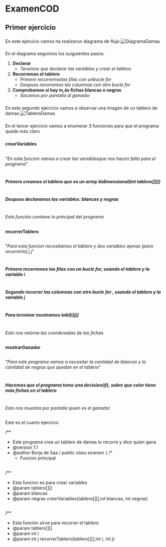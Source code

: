 # ExamenCOD
## Primer ejercicio
### 
En este ejercicio vamos ha realizarun diagrama de flujo
![DiagramaDamas](file:///home/dam/Im%C3%A1genes/Damas1.jpg)
###
En el diagrama seguimos los suiguientes pasos:

1. **Declarar**
    - *Tenemos que declarar las variables y crear el tablero*
2. **Recorremos el tablero**
    - *Primero recorremoslas filas con unbucle for*
    - *Despues recorremos las columnas con otro bucle for*
3.  **Comprobamos si hay m,ás fichas blancas o negras**
    - *Sacamos por pantalla al ganador*
###
En este segundo ejercicio vamos a observar una imagen de un tablero de damas
![TableroDamas](https://png.pngtree.com/thumb_back/fh260/background/20220626/pngtree-chess-or-draught-checker-game-board-board-gameboard-play-photo-image_32104364.jpg)
###
En el tercer ejercicio vamos a enumerar 3 funciones para que el programa quede más claro
###
**crearVariables**
##
"*En esta funcion vamos a crear las variablesque nos hacen falta para el programa*"
#
***Primero creamos el tablero que es un array bidimensional(int tablero[][])***
#
***Despues declaramos las variables: blancas y negras***
#
_Esta función contiene lo principal del programa_
##
**recorrerTablero**
##
"*Para esta funcion necesitamos el tablero y dos variables ajenas (para recorrerlo),i,j*"
#
***Primero recorremos las filas con un bucle for, usando el tablero y la variable i***
#
***Segundo recorrer las columnas con otro bucle for , usando el tablero y la variable j***
#
***Para terminar mostramos tabl[i][j]***
#
_Esto nos retorna las coordenadas de las fichas_
##
**mostrarGanador**
##
"*Para este programa vamos a necesitar la cantidad de blancas y la cantidad de negras que quedan en el tablero*"
#
***Hacemos que el programa tome una decision(if), sobre que color tiene más fichas en el tablero***
#
_Esto nos muestra por pantalla quien es el ganador_
##
Este es el cuarto ejercicio

/**
* Este programa crea un tablero de damas lo recorre y dice quien gana
* @version 1.1
* @author Borja de Saa
  */
  public class examen {
  /**
    * Funcion principal
##
/**
* Esta funcion es para crear variables
* @param tablero[][]
* @param blancas
* @param negras
  crearVariables(tablero[][],int blancas, int negras)
##
/**
* Esta función sirve para recorrer el tablero
* @param tablero[][]
* @param int i
* @param int j
  recorrerTablero(tablero[][],int i, int j)

